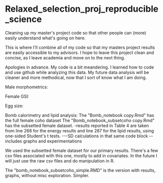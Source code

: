 # Relaxed_selection_proj_reproducible_science
Cleaning up my master's project code so that other people can (more) easily understand what's going on here.

This is where I'll combine all of my code so that my masters project results are easily accessible to my advisors. I hope to leave this project clean and concise, as I leave academia and move on to the next thing.

Apologies in advance. My code is a bit meandering. I learned how to code and use github while analyzing this data. My future data analysis will be cleaner and more methodical, now that I sort of know what I am doing.




Male morphometrics:

Female GSI:

Egg size:

Bomb calorimetry and lipid analysis:
The "Bomb_notebook copy.Rmd" has the full female coho dataset
The "Bomb_notebook_subsetcoho copy.Rmd" has the subsetted female dataset.
-results reported in Table 4 are taken from line 268 for the energy results and line 287 for the lipid results, using one-sided Student's t tests.
---SD calculations in that same code block
--includes graphs and experimentations

We used the subsetted female dataset for our primary results.
There's a few csv files associated with this one, mostly to add in covariates. In the future I will just use the raw csv files and do manipulation in R. 

The "bomb_notebook_subsetcoho_simple.RMD" is the version with results, graphs, without misc exploration. Simpler.

